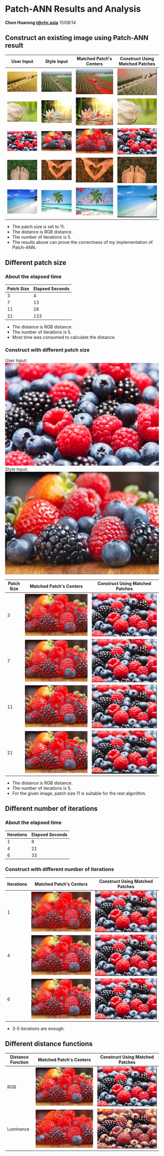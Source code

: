 # Patch-ANN Results and Analysis
**Chen Huarong <i@chr.asia>** *11/08/14*

<!-- 
{Syntax quick reference}
Link: [Text](link)  <a target="_blank" href=""></a>
Image: ![Title](link)
-->

## Construct an existing image using Patch-ANN result

User Input | Style Input | Matched Patch's Centers | Construct Using Matched Patches |
--- | --- | --- | --- |
![farm](img/src/farm/nymph_in.jpg) | ![farm](img/src/farm/style_in.jpg) | ![farm](img/patch-ann/construct/farm/pm_prob.jpg) | ![farm](img/patch-ann/construct/farm/pm_result.jpg) |
![flower](img/src/flower/nymph_in.jpg) | ![flower](img/src/flower/style_in.jpg) | ![flower](img/patch-ann/construct/flower/pm_prob.jpg) | ![flower](img/patch-ann/construct/flower/pm_result.jpg) |
![fruit](img/src/fruit/nymph_in.jpg) | ![fruit](img/src/fruit/style_in.jpg) | ![fruit](img/patch-ann/construct/fruit/pm_prob.jpg) | ![fruit](img/patch-ann/construct/fruit/pm_result.jpg) |
![hand](img/src/hand/nymph_in.jpg) | ![hand](img/src/hand/style_in.jpg) | ![hand](img/patch-ann/construct/hand/pm_prob.jpg) | ![hand](img/patch-ann/construct/hand/pm_result.jpg) |
![sea](img/src/sea/nymph_in.jpg) | ![sea](img/src/sea/style_in.jpg) | ![sea](img/patch-ann/construct/sea/pm_prob.jpg) | ![sea](img/patch-ann/construct/sea/pm_result.jpg) |

* The patch size is set to 11.
* The distance is RGB distance.
* The number of iterations is 5.
* The results above can prove the correctness of my implementation of Patch-ANN.

## Different patch size
### About the elapsed time
Patch Size | Elapsed Seconds |
--- | --- |
3 | 4 |
7 | 13 |
11 | 28 |
21 | 133 |

* The distance is RGB distance.
* The number of iterations is 5.
* Most time was consumed to calculate the distance.

### Construct with different patch size
User Input: ![fruit](img/src/fruit/nymph_in.jpg)
Style Input: ![fruit](img/src/fruit/style_in.jpg)

Patch Size | Matched Patch's Centers | Construct Using Matched Patches |
--- | --- | --- |
3 | ![fruit](img/patch-ann/patch-size/3/pm_prob.jpg) | ![fruit](img/patch-ann/patch-size/3/pm_result.jpg) |
7 | ![fruit](img/patch-ann/patch-size/7/pm_prob.jpg) | ![fruit](img/patch-ann/patch-size/7/pm_result.jpg) |
11 | ![fruit](img/patch-ann/patch-size/11/pm_prob.jpg) | ![fruit](img/patch-ann/patch-size/11/pm_result.jpg) |
21 | ![fruit](img/patch-ann/patch-size/21/pm_prob.jpg) | ![fruit](img/patch-ann/patch-size/21/pm_result.jpg) |

* The distance is RGB distance.
* The number of iterations is 5.
* For the given image, patch size 11 is suitable for the rest algorithm.

## Different number of iterations
### About the elapsed time
Iterations | Elapsed Seconds |
--- | --- |
1 | 6 |
4 | 21 |
6 | 33 |

### Construct with different number of iterations
Iterations | Matched Patch's Centers | Construct Using Matched Patches |
--- | --- | --- |
1 | ![fruit](img/patch-ann/iterations/1/pm_prob.jpg) | ![fruit](img/patch-ann/iterations/1/pm_result.jpg) |
4 | ![fruit](img/patch-ann/iterations/4/pm_prob.jpg) | ![fruit](img/patch-ann/iterations/4/pm_result.jpg) |
6 | ![fruit](img/patch-ann/iterations/6/pm_prob.jpg) | ![fruit](img/patch-ann/iterations/6/pm_result.jpg) |

* 3-5 iterations are enough.

## Different distance functions
Distance Function | Matched Patch's Centers | Construct Using Matched Patches |
--- | --- | --- |
RGB | ![fruit](img/patch-ann/energy/rgb/pm_prob.jpg) | ![fruit](img/patch-ann/energy/rgb/pm_result.jpg) |
Luminance | ![fruit](img/patch-ann/energy/luminance/pm_prob.jpg) | ![fruit](img/patch-ann/energy/luminance/pm_result.jpg) |